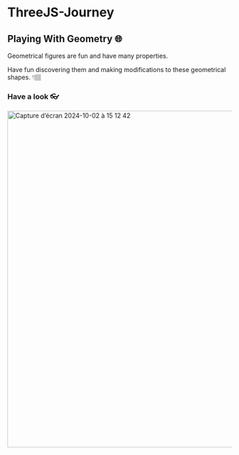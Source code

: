 # ThreeJS-Journey

## Playing With Geometry 🌐

Geometrical figures are fun and have many properties. 

Have fun discovering them and making modifications to these geometrical shapes. 👇🏽

### Have a look 👓
<img width="755" alt="Capture d’écran 2024-10-02 à 15 12 42" src="https://github.com/user-attachments/assets/29e539e5-ea77-4ec0-bc08-4f61fd715a00">
